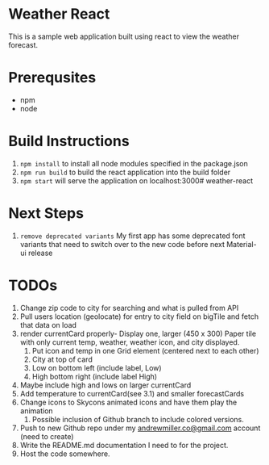 # Weather React
This is a sample web application built using react to view the weather forecast.

# Prerequsites
* npm 
* node

# Build Instructions
1. `npm install` to install all node modules specified in the package.json
2. `npm run build` to build the react application into the build folder
3. `npm start` will serve the application on localhost:3000# weather-react

# Next Steps
1. `remove deprecated variants` My first app has some deprecated font variants that need to switch over to the new code before next Material-ui release

# TODOs
1. Change zip code to city for searching and what is pulled from API
2. Pull users location (geolocate) for entry to city field on bigTile and fetch that data on load
3. render currentCard properly- Display one, larger (450 x 300) Paper tile with only current temp, weather, weather icon, and city displayed.
    1. Put icon and temp in one Grid element (centered next to each other)
    2. City at top of card
    3. Low on bottom left (include label, Low)
    4. High bottom right (include label High)
4. Maybe include high and lows on larger currentCard
5. Add temperature to currentCard(see 3.1) and smaller forecastCards
6. Change icons to Skycons animated icons and have them play the animation
    1. Possible inclusion of Github branch to include colored versions.
7. Push to new Github repo under my andrewmiller.co@gmail.com account (need to create)
8. Write the README.md documentation I need to for the project.
9. Host the code somewhere.